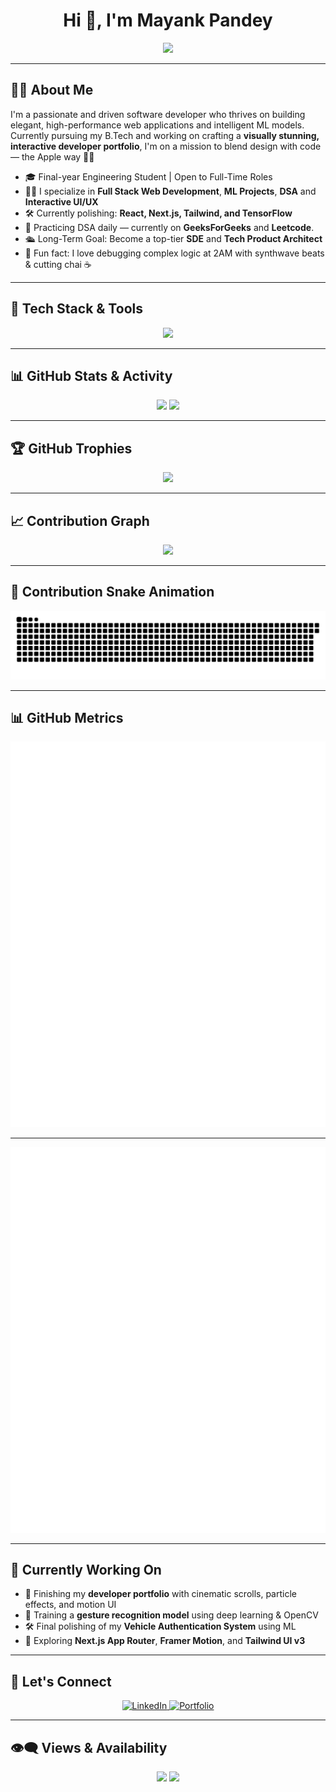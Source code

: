 <!-- README.md for GitHub Profile -->

<h1 align="center">Hi 👋, I'm Mayank Pandey</h1>

<p align="center">
  <img src="https://readme-typing-svg.herokuapp.com?font=Orbitron&size=24&pause=1000&color=14F7FF&center=true&vCenter=true&width=1000&lines=🚀+Full-Stack+Developer+%7C+ML+Enthusiast+%7C+Tech+Explorer;💡+Building+Pixel-Perfect+UX+%2B+Powerful+Logic;📈+GFG+DSA+Streaker+%7C+Open+Source+Contributor;🎯+Final+Year+Engineering+Student+%7C+Future+SDE;🔥+Code.+Create.+Contribute.+Repeat." />
</p>



---

## 🧑‍💻 About Me

I'm a passionate and driven software developer who thrives on building elegant, high-performance web applications and intelligent ML models. Currently pursuing my B.Tech and working on crafting a **visually stunning, interactive developer portfolio**, I'm on a mission to blend design with code — the Apple way 🍎✨

- 🎓 Final-year Engineering Student | Open to Full-Time Roles
- 👨‍💻 I specialize in **Full Stack Web Development**, **ML Projects**, **DSA** and **Interactive UI/UX**
- 🛠 Currently polishing: **React, Next.js, Tailwind, and TensorFlow**
- 🧠 Practicing DSA daily — currently on **GeeksForGeeks** and **Leetcode**.
- 🛳️ Long-Term Goal: Become a top-tier **SDE** and **Tech Product Architect**
- 🖖 Fun fact: I love debugging complex logic at 2AM with synthwave beats & cutting chai ☕

---

## 🧰 Tech Stack & Tools

<p align="center">
  <img src="https://skillicons.dev/icons?i=c,cpp,java,python,php,mysql,html,css,js,react,nextjs,tailwind,nodejs,express,git,github,vscode,linux,figma,postman,tensorflow,opencv" />
</p>

---

## 📊 GitHub Stats & Activity

<p align="center">
  <img src="https://github-readme-stats.vercel.app/api?username=Wizard-Mayank&show_icons=true&theme=radical&rank_icon=github&hide_border=true" width="47%" />
  <img src="https://github-readme-streak-stats.herokuapp.com/?user=Wizard-Mayank&theme=radical&hide_border=true" width="47%" />
</p>

---

## 🏆 GitHub Trophies

<p align="center">
  <img src="https://github-profile-trophy.vercel.app/?username=Wizard-Mayank&theme=radical&no-frame=true&row=1&column=7&margin-w=10" />
</p>

---

## 📈 Contribution Graph

<p align="center">
  <img src="https://github-readme-activity-graph.vercel.app/graph?username=Wizard-Mayank&theme=react-dark&area=true&hide_border=true&radius=10" />
</p>

---

## 🐍 Contribution Snake Animation

<p align="center">
  <img src="https://raw.githubusercontent.com/Wizard-Mayank/Wizard-Mayank/output/github-contribution-grid-snake.svg" alt="Contribution Snake" />
</p>


---

## 📊 GitHub Metrics

<p align="center">
  <img src="https://raw.githubusercontent.com/Wizard-Mayank/Wizard-Mayank/main/metrics.svg" alt="GitHub Metrics" />
</p>

---


<p align="center">
  <img src="https://raw.githubusercontent.com/Wizard-Mayank/Wizard-Mayank/main/metrics.svg" alt="GitHub Metrics" />
</p>

---


## 📡 Currently Working On

- 🔭 Finishing my **developer portfolio** with cinematic scrolls, particle effects, and motion UI
- 🧠 Training a **gesture recognition model** using deep learning & OpenCV
- 🛠️ Final polishing of my **Vehicle Authentication System** using ML
- 🧩 Exploring **Next.js App Router**, **Framer Motion**, and **Tailwind UI v3**

---

## 🤝 Let's Connect

<p align="center">
  <a href="https://linkedin.com/in/pandeymayank369" target="_blank">
    <img alt="LinkedIn" src="https://img.shields.io/badge/LinkedIn-blue?style=flat&logo=linkedin" />
  </a>
  <a href="https://wizard-mayank.github.io/My-Portfolio" target="_blank">
    <img alt="Portfolio" src="https://img.shields.io/badge/Portfolio-05122A?style=flat&logo=internet-explorer" />
  </a>
</p>

---

## 👁️‍🗨️ Views & Availability

<p align="center">
  <img src="https://komarev.com/ghpvc/?username=Wizard-Mayank&label=Profile%20views&color=0e75b6&style=flat" />
  <img src="https://img.shields.io/badge/Open%20To-Work-green?style=flat" />
</p>

